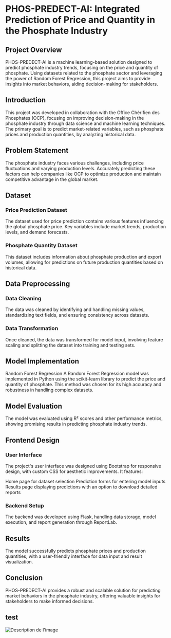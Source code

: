 # PHOS-PREDECT-AI: Integrated Prediction of Price and Quantity in the Phosphate Industry
## Project Overview
PHOS-PREDECT-AI is a machine learning-based solution designed to predict phosphate industry trends, focusing on the price and quantity of phosphate. Using datasets related to the phosphate sector and leveraging the power of Random Forest Regression, this project aims to provide insights into market behaviors, aiding decision-making for stakeholders.



## Introduction
This project was developed in collaboration with the Office Chérifien des Phosphates (OCP), focusing on improving decision-making in the phosphate industry through data science and machine learning techniques. The primary goal is to predict market-related variables, such as phosphate prices and production quantities, by analyzing historical data.

## Problem Statement
The phosphate industry faces various challenges, including price fluctuations and varying production levels. Accurately predicting these factors can help companies like OCP to optimize production and maintain competitive advantage in the global market.

## Dataset
### Price Prediction Dataset
The dataset used for price prediction contains various features influencing the global phosphate price. Key variables include market trends, production levels, and demand forecasts.

### Phosphate Quantity Dataset
This dataset includes information about phosphate production and export volumes, allowing for predictions on future production quantities based on historical data.

## Data Preprocessing
### Data Cleaning
The data was cleaned by identifying and handling missing values, standardizing text fields, and ensuring consistency across datasets.

### Data Transformation
Once cleaned, the data was transformed for model input, involving feature scaling and splitting the dataset into training and testing sets.

## Model Implementation
Random Forest Regression
A Random Forest Regression model was implemented in Python using the scikit-learn library to predict the price and quantity of phosphate. This method was chosen for its high accuracy and robustness in handling complex datasets.

## Model Evaluation
The model was evaluated using R² scores and other performance metrics, showing promising results in predicting phosphate industry trends.

## Frontend Design
### User Interface
The project's user interface was designed using Bootstrap for responsive design, with custom CSS for aesthetic improvements. It features:

Home page for dataset selection
Prediction forms for entering model inputs
Results page displaying predictions with an option to download detailed reports
### Backend Setup
The backend was developed using Flask, handling data storage, model execution, and report generation through ReportLab.

## Results
The model successfully predicts phosphate prices and production quantities, with a user-friendly interface for data input and result visualization.

## Conclusion
PHOS-PREDECT-AI provides a robust and scalable solution for predicting market behaviors in the phosphate industry, offering valuable insights for stakeholders to make informed decisions.

## test

![Description de l'image](URL-de-l-image)

